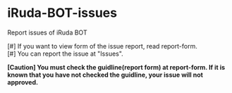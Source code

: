 # iRuda-BOT-issues
Report issues of iRuda BOT

[#] If you want to view form of the issue report, read report-form.   
[#] You can report the issue at "Issues".   
   
**[Caution] You must check the guidline(report form) at report-form. If it is known that you have not checked the guidline, your issue will not approved.**
